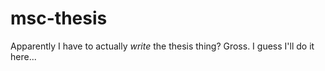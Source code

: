 # msc-thesis
Apparently I have to actually *write* the thesis thing? Gross. I guess I'll do it here...
